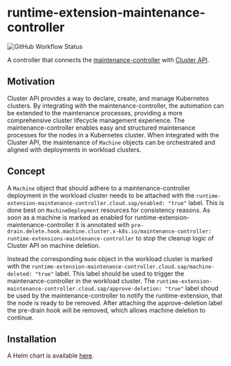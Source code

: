 # runtime-extension-maintenance-controller

![GitHub Workflow Status](https://img.shields.io/github/actions/workflow/status/sapcc/runtime-extension-maintenance-controller/test.yaml?branch=master)

A controller that connects the [maintenance-controller](https://github.com/sapcc/maintenance-controller) with [Cluster API](https://github.com/kubernetes-sigs/cluster-api).

## Motivation
Cluster API provides a way to declare, create, and manage Kubernetes clusters.
By integrating with the maintenance-controller, the automation can be extended to the maintenance processes, providing a more comprehensive cluster lifecycle management experience.
The maintenance-controller enables easy and structured maintenance processes for the nodes in a Kubernetes cluster.
When integrated with the Cluster API, the maintenance of `Machine` objects can be orchestrated and aligned with deployments in workload clusters.

## Concept
A `Machine` object that should adhere to a maintenance-controller deployment in the workload cluster needs to be attached with the `runtime-extension-maintenance-controller.cloud.sap/enabled: "true"` label.
This is done best on `MachineDeployment` resources for consistency reasons.
As soon as a machine is marked as enabled for runtime-extension-maintenance-controller it is annotated with `pre-drain.delete.hook.machine.cluster.x-k8s.io/maintenance-controller: runtime-extensions-maintenance-controller` to stop the cleanup logic of Cluster API on machine deletion.

Instead the corresponding `Node` object in the workload cluster is marked with the `runtime-extension-maintenance-controller.cloud.sap/machine-deleted: "true"` label.
This label should be used to trigger the maintenance-controller in the workload cluster.
The `runtime-extension-maintenance-controller.cloud.sap/approve-deletion: "true"` label shoud be used by the maintenance-controller to notify the runtime-extension, that the node is ready to be removed.
After attaching the approve-deletion label the pre-drain hook will be removed, which allows machine deletion to continue.

## Installation
A Helm chart is available [here](https://github.com/sapcc/helm-charts/tree/master/system/runtime-extension-maintenance-controller).

